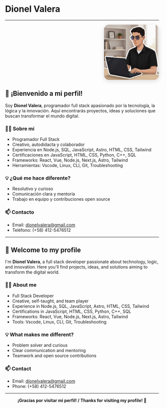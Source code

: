 # Dionel Valera

---

<p align="right">
  <img src="./mi-foto.png" alt="Dionel Valera" width="180" style="border-radius: 16px; box-shadow: 0 4px 16px #0002;" />
</p>

## 🚀 ¡Bienvenido a mi perfil!

Soy **Dionel Valera**, programador full stack apasionado por la tecnología, la lógica y la innovación. Aquí encontrarás proyectos, ideas y soluciones que buscan transformar el mundo digital.

### 🧑‍💻 Sobre mí

- Programador Full Stack
- Creativo, autodidacta y colaborador
- Experiencia en Node.js, SQL, JavaScript, Astro, HTML, CSS, Tailwind
- Certificaciones en JavaScript, HTML, CSS, Python, C++, SQL
- Frameworks: React, Vue, Node.js, Next.js, Astro, Tailwind
- Herramientas: Vscode, Linux, CLI, Git, Troubleshooting

### 💡 ¿Qué me hace diferente?

- Resolutivo y curioso
- Comunicación clara y mentoría
- Trabajo en equipo y contribuciones open source

### 📫 Contacto

- Email: dionelvalera@gmail.com
- Teléfono: (+58) 412-5476512

---

## 🚀 Welcome to my profile

I'm **Dionel Valera**, a full stack developer passionate about technology, logic, and innovation. Here you'll find projects, ideas, and solutions aiming to transform the digital world.

### 🧑‍💻 About me

- Full Stack Developer
- Creative, self-taught, and team player
- Experience in Node.js, SQL, JavaScript, Astro, HTML, CSS, Tailwind
- Certifications in JavaScript, HTML, CSS, Python, C++, SQL
- Frameworks: React, Vue, Node.js, Next.js, Astro, Tailwind
- Tools: Vscode, Linux, CLI, Git, Troubleshooting

### 💡 What makes me different?

- Problem solver and curious
- Clear communication and mentoring
- Teamwork and open source contributions

### 📫 Contact

- Email: dionelvalera@gmail.com
- Phone: (+58) 412-5476512

---

<p align="center"><b>¡Gracias por visitar mi perfil! / Thanks for visiting my profile! 🚀</b></p>
